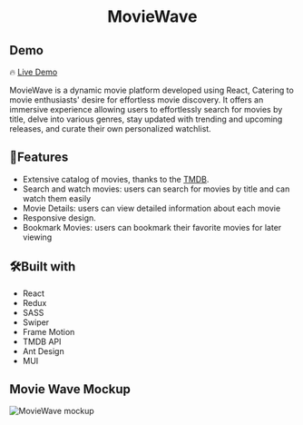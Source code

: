<h1 align='center'>MovieWave</h1>

<h2>Demo</h2>

🔥 [Live Demo](https://movie-wave-app.vercel.app/)

<p>MovieWave is a dynamic movie platform developed using React, Catering to movie enthusiasts' desire for effortless movie discovery. It offers an immersive experience allowing users to effortlessly search for movies by title, delve into various genres, stay updated with trending and upcoming releases, and curate their own personalized watchlist.<p/>

<h2>🍿Features</h2>

- Extensive catalog of movies, thanks to the [TMDB](https://www.themoviedb.org/).
- Search and watch movies: users can search for movies by title and can watch them easily
- Movie Details: users can view detailed information about each movie
- Responsive design.
- Bookmark Movies: users can bookmark their favorite movies for later viewing

<h2>🛠️Built with</h2>

- React
- Redux
- SASS
- Swiper
- Frame Motion
- TMDB API
- Ant Design
- MUI
  
<h2>Movie Wave Mockup</h2>

![MovieWave mockup](https://github.com/jabaaq/Movie-Wave/assets/113661042/63c1d1f8-46d8-4f56-9806-37ffde8f35f2)


